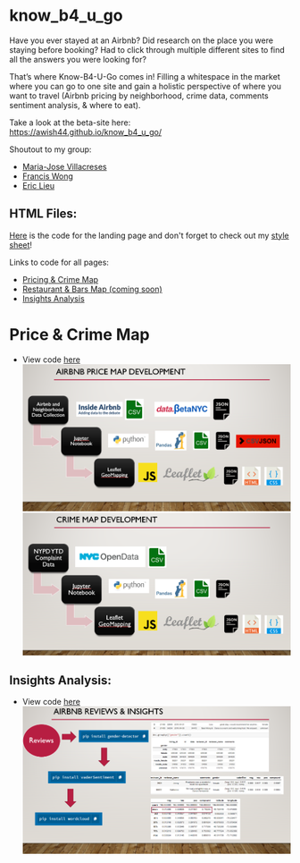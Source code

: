 # know_b4_u_go
Have you ever stayed at an Airbnb? Did research on the place you were staying before booking? Had to click through multiple different sites to find all the answers you were looking for?

That’s where Know-B4-U-Go comes in! Filling a whitespace in the market where you can go to one site and gain a holistic perspective of where you want to travel (Airbnb pricing by neighborhood, crime data, comments sentiment analysis, & where to eat).

Take a look at the beta-site here: <br>
 https://awish44.github.io/know_b4_u_go/
 
 Shoutout to my group: 
* [Maria-Jose Villacreses](https://github.com/mjvillacresesn)
* [Francis Wong](https://github.com/francisimperial )
* [Eric Lieu](https://github.com/elieu17)
 
## HTML Files:
[Here](index.html) is the code for the landing page and don't forget to check out my [style sheet](style.css)!

Links to code for all pages:
* [Pricing & Crime Map](map.html)
* [Restaurant & Bars Map (coming soon)](restaurant.html)
* [Insights Analysis](sentiment.html)

# Price & Crime Map
* View code [here](https://github.com/awish44/know_b4_u_go/tree/master/Price%20and%20Crime_Map/static/js)
![pricing_map.PNG](img/price_slide.PNG)
![crime_map.PNG](img/crime_slide.PNG)

## Insights Analysis:
* View code [here](https://github.com/awish44/know_b4_u_go/blob/master/Sentiment/2018-sentiment-concat.ipynb)
![insights.PNG](img/insights_slide.PNG)




